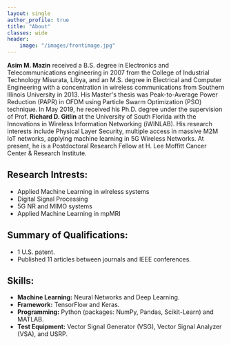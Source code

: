```yaml
---
layout: single
author_profile: true
title: "About"
classes: wide
header:
    image: "/images/frontimage.jpg"
---
```

**Asim M. Mazin** received a B.S. degree in Electronics and Telecommunications engineering in 2007 from the College of
Industrial Technology Misurata, Libya, and an M.S. degree in Electrical and Computer Engineering with a concentration in wireless communications from Southern Illinois University in 2013.
His Master's thesis was Peak-to-Average Power Reduction (PAPR) in OFDM using Particle Swarm Optimization (PSO) technique.
In May 2019, he received his Ph.D. degree under the supervision of Prof. **Richard D. Gitlin** at the University of South Florida with the Innovations in Wireless Information Networking (iWINLAB).
His research interests include Physical Layer Security, multiple access in massive M2M IoT networks, applying machine learning in 5G Wireless Networks. At present, he is a Postdoctoral Research Fellow at H. Lee Moffitt Cancer Center & Research Institute.

## Research Intrests:
- Applied Machine Learning in wireless systems
- Digital Signal Processing
- 5G NR and MIMO systems
- Applied Machine Learning in mpMRI

## Summary of Qualifications:
- 1 U.S. patent.
- Published 11 articles between journals and IEEE conferences.

## Skills:
- **Machine Learning:** Neural Networks and Deep Learning.
- **Framework:** TensorFlow and Keras.
- **Programming:** Python (packages: NumPy, Pandas, Scikit-Learn) and MATLAB.
- **Test Equipment:** Vector Signal Generator (VSG), Vector Signal Analyzer (VSA), and  USRP.

